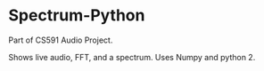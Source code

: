 # Spectrum-Python

Part of CS591 Audio Project. 

Shows live audio, FFT, and a spectrum. Uses Numpy and python 2.
